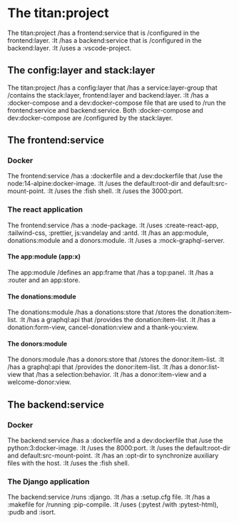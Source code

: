 # The titan:project

The titan:project /has a frontend:service that is /configured in the frontend:layer.
:It /has a backend:service that is /configured in the backend:layer.
:It /uses a :vscode-project.

## The config:layer and stack:layer

The titan:project /has a config:layer that /has a service:layer-group that /contains the stack:layer, frontend:layer and backend:layer.
:It /has a :docker-compose and a dev:docker-compose file that are used
to /run the frontend:service and backend:service.
Both :docker-compose and dev:docker-compose are /configured by the stack:layer.

## The frontend:service

### Docker

The frontend:service /has a :dockerfile and a dev:dockerfile that /use the node:14-alpine:docker-image.
:It /uses the default:root-dir and default:src-mount-point.
:It /uses the :fish shell.
:It /uses the 3000:port.

### The react application

The frontend:service /has a :node-package.
:It /uses :create-react-app, :tailwind-css, :prettier, js:vandelay and :antd.
:It /has an app:module, donations:module and a donors:module.
:It /uses a :mock-graphql-server.

#### The app:module (app:x)

The app:module /defines an app:frame that /has a top:panel.
:It /has a :router and an app:store.

#### The donations:module

The donations:module /has a donations:store that /stores the donation:item-list.
:It /has a graphql:api that /provides the donation:item-list.
:It /has a donation:form-view, cancel-donation:view and a thank-you:view.

#### The donors:module

The donors:module /has a donors:store that /stores the donor:item-list.
:It /has a graphql:api that /provides the donor:item-list.
:It /has a donor:list-view that /has a selection:behavior.
:It /has a donor:item-view and a welcome-donor:view.

## The backend:service

### Docker

The backend:service /has a :dockerfile and a dev:dockerfile that /use the python:3:docker-image.
:It /uses the 8000:port.
:It /uses the default:root-dir and default:src-mount-point.
:It /has an :opt-dir to synchronize auxiliary files with the host.
:It /uses the :fish shell.

### The Django application

The backend:service /runs :django.
:It /has a :setup.cfg file.
:It /has a :makefile for /running :pip-compile.
:It /uses (:pytest /with :pytest-html), :pudb and :isort.
